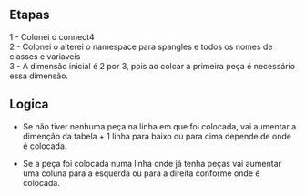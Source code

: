 ## Etapas

1 - Colonei o connect4 \
2 - Colonei o alterei o namespace para spangles e todos os nomes de classes e variaveis \
3 - A dimensão inicial é 2 por 3, pois ao colcar a primeira peça é necessário essa dimensão.

## Logica

* Se não tiver nenhuma peça na linha em que foi colocada, vai aumentar a dimenção da tabela + 1 linha para baixo ou para cima depende de onde é colocada.


* Se a peça foi colocada numa linha onde já tenha peças vai aumentar uma coluna para a esquerda ou para a direita conforme onde é colocada. 